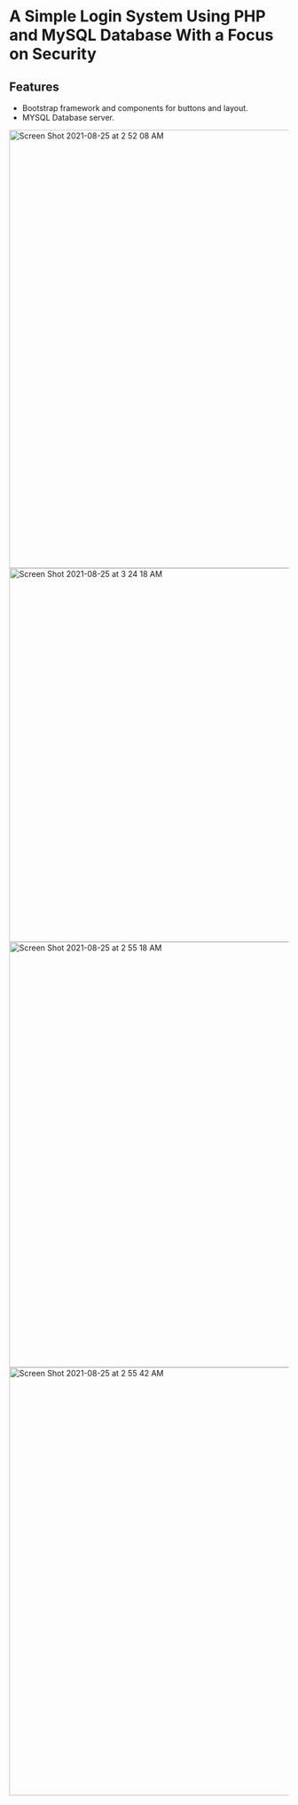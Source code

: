# A Simple Login System Using PHP and MySQL Database With a Focus on Security
## Features
- Bootstrap framework and components for buttons and layout. 
- MYSQL Database server.

<img width="790" alt="Screen Shot 2021-08-25 at 2 52 08 AM" src="https://user-images.githubusercontent.com/86587161/130744973-c07ca668-5479-476a-8a1f-98ab72e72102.png">
<img width="674" alt="Screen Shot 2021-08-25 at 3 24 18 AM" src="https://user-images.githubusercontent.com/86587161/130745366-a6857da0-862e-4cf6-8aea-0f9967b93e90.png">
<img width="767" alt="Screen Shot 2021-08-25 at 2 55 18 AM" src="https://user-images.githubusercontent.com/86587161/130745145-6a50be81-17a6-4fef-946d-76057144812b.png">
<img width="772" alt="Screen Shot 2021-08-25 at 2 55 42 AM" src="https://user-images.githubusercontent.com/86587161/130745165-eaf6fc66-676a-4610-b267-ea20cccd5536.png">





